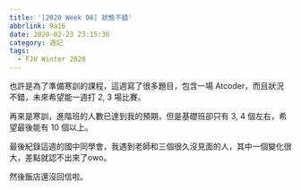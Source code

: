 ```yaml
---
title: '[2020 Week 08] 狀態不錯'
abbrlink: 9a16
date: 2020-02-23 23:15:36
category: 週記
tags:
  - FJU Winter 2020
---
```

也許是為了準備寒訓的課程，這週寫了很多題目，包含一場 Atcoder，而且狀況不錯，未來希望能一週打 2, 3 場比賽。
<!-- more -->
再來是寒訓，進階班的人數已達到我的預期，但是基礎班卻只有 3, 4 個左右，希望最後能有 10 個以上。

最後紀錄這週的國中同學會，我遇到老師和三個很久沒見面的人，其中一個變化很大，差點就認不出來了owo。

然後飯店還沒回信啦。